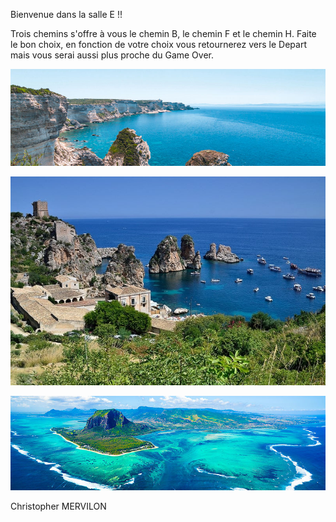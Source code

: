 Bienvenue dans la salle E !!

Trois chemins s'offre à vous le chemin B, le chemin F et le chemin H. Faite le bon choix, en fonction de votre choix vous retournerez vers le Depart mais vous serai aussi plus proche du Game Over.


[![image B](../images/corse.jpg)](https://github.com/ssagnane1/tp2-labyrinthe/blob/main/jeu-heros-sdc/B.md)

[![image H](../images/sicile.jpg)](https://github.com/ssagnane1/tp2-labyrinthe/blob/main/jeu-heros-sdc/H.md)

[![image F](../images/maurice.jpg)](https://github.com/ssagnane1/tp2-labyrinthe/blob/main/jeu-heros-sdc/F.md)

Christopher MERVILON
